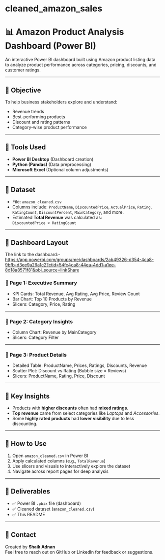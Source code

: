 # cleaned_amazon_sales
# 📊 Amazon Product Analysis Dashboard (Power BI)

An interactive Power BI dashboard built using Amazon product listing data to analyze product performance across categories, pricing, discounts, and customer ratings.

---

## 🎯 Objective

To help business stakeholders explore and understand:
- Revenue trends
- Best-performing products
- Discount and rating patterns
- Category-wise product performance

---

## 🧰 Tools Used

- **Power BI Desktop** (Dashboard creation)
- **Python (Pandas)** (Data preprocessing)
- **Microsoft Excel** (Optional column adjustments)

---

## 📁 Dataset

- File: `amazon_cleaned.csv`
- Columns include: `ProductName`, `DiscountedPrice`, `ActualPrice`, `Rating`, `RatingCount`, `DiscountPercent`, `MainCategory`, and more.
- Estimated **Total Revenue** was calculated as:  
  `DiscountedPrice × RatingCount`

---

## 📐 Dashboard Layout
The link to the dashboard:-https://app.powerbi.com/groups/me/dashboards/2ab49326-d354-4ca8-9bfb-d3ee9a26a1c2?ctid=54fc4ca8-44ea-4dd1-a1ee-8d18a8571f81&pbi_source=linkShare

### 🔹 **Page 1: Executive Summary**
- KPI Cards: Total Revenue, Avg Rating, Avg Price, Review Count
- Bar Chart: Top 10 Products by Revenue
- Slicers: Category, Price, Rating

---

### 🔹 **Page 2: Category Insights**
- Column Chart: Revenue by MainCategory
- Slicers: Category Filter

---

### 🔹 **Page 3: Product Details**
- Detailed Table: ProductName, Prices, Ratings, Discounts, Revenue
- Scatter Plot: Discount vs Rating (Bubble size = Reviews)
- Slicers: ProductName, Rating, Price, Discount

---

## 📌 Key Insights

- Products with **higher discounts** often had **mixed ratings**.
- **Top revenue** came from select categories like *Laptops* and *Accessories*.
- Some **highly rated products** had **lower visibility** due to less discounting.

---

## 🚀 How to Use

1. Open `amazon_cleaned.csv` in Power BI
2. Apply calculated columns (e.g., `TotalRevenue`)
3. Use slicers and visuals to interactively explore the dataset
4. Navigate across report pages for deep analysis

---

## 📎 Deliverables

- ✅ Power BI `.pbix` file (dashboard)
- ✅ Cleaned dataset (`amazon_cleaned.csv`)
- ✅ This README

---

## 📧 Contact

Created by **Shaik Adnan**  
Feel free to reach out on GitHub or LinkedIn for feedback or suggestions.

